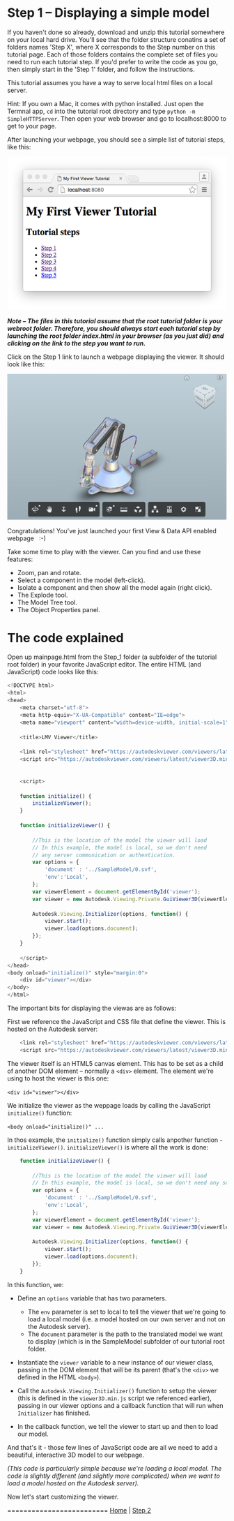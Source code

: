 <a name="Step1"></a>
# Step 1 &ndash; Displaying a simple model

If you haven't done so already, download and unzip this tutorial somewhere on your local hard drive. You'll see that the folder structure conatins a set of folders names 'Step X', where X corresponds to the Step number on this tutorial page. Each of those folders contains the complete set of files you need to run each tutorial step. If you'd prefer to write the code as you go, then simply start in the 'Step 1' folder, and follow the instructions.

This tutorial assumes you have a way to serve local html files on a local server.

Hint: If you own a Mac, it comes with python installed. Just open the Termnal app, `cd` into the tutorial root directory and type `python -m SimpleHTTPServer`. Then open your web  browser and go to localhost:8000 to get to your page.

After launching your webpage, you should see a simple list of tutorial steps, like this: 

 ![](img/Step-1a.png)
 
***Note &ndash; The files in this tutorial assume that the root tutorial folder is your webroot folder. Therefore, you should always start each tutorial step by launching the root folder index.html in your browser (as you just did) and clicking on the link to the step you want to run.***

Click on the Step 1 link to launch a webpage displaying the viewer. It should look like this:

 ![](img/Step-1.png)

Congratulations! You've just launched your first View & Data API enabled webpage &nbsp; :-)

Take some time to play with the viewer. Can you find and use these features:

* Zoom, pan and rotate.
* Select a component in the model (left-click).
* Isolate a component and then show all the model again (right click).
* The Explode tool.
* The Model Tree tool.
* The Object Properties panel.

# The code explained
Open up mainpage.html from the Step_1 folder (a subfolder of the tutorial root folder) in your favorite JavaScript editor. The entire HTML (and JavaScript) code looks like this:

```js
<!DOCTYPE html>
<html>
<head>
    <meta charset="utf-8">
    <meta http-equiv="X-UA-Compatible" content="IE=edge">
    <meta name="viewport" content="width=device-width, initial-scale=1">

    <title>LMV Viewer</title>

    <link rel="stylesheet" href="https://autodeskviewer.com/viewers/latest/style.css" type="text/css">
    <script src="https://autodeskviewer.com/viewers/latest/viewer3D.min.js"></script>


    <script>

    function initialize() {
        initializeViewer();
    }

    function initializeViewer() {

        //This is the location of the model the viewer will load
        // In this example, the model is local, so we don't need 
        // any server communication or authentication.
        var options = {
            'document' : '../SampleModel/0.svf', 
            'env':'Local', 
        };
        var viewerElement = document.getElementById('viewer');
        var viewer = new Autodesk.Viewing.Private.GuiViewer3D(viewerElement, {});

        Autodesk.Viewing.Initializer(options, function() {
            viewer.start();
            viewer.load(options.document);
        });
    }

    </script>
</head>
<body onload="initialize()" style="margin:0">
	<div id="viewer"></div>    
</body>
</html>
```

The important bits for displaying the viewas are as follows:

First we reference the JavaScript and CSS file that define the viewer. This is hosted on the Autodesk server:
```js
    <link rel="stylesheet" href="https://autodeskviewer.com/viewers/latest/style.css" type="text/css">
    <script src="https://autodeskviewer.com/viewers/latest/viewer3D.min.js"></script>
```

The viewer itself is an HTML5 canvas element. This has to be set as a child of another DOM element &ndash; normally a `<div>` element. The element we're using to host the viewer is this one:

`<div id="viewer"></div>`

We initialize the viewer as the weppage loads by calling the JavaScript `initialize()` function:

`<body onload="initialize()" ...`

In thos example, the `initialize()` function simply calls anpother function - `initializeViewer()`. `initializeViewer()` is where all the work is done:

```js
    function initializeViewer() {

        //This is the location of the model the viewer will load
        // In this example, the model is local, so we don't need any server communication or authentication
        var options = {
            'document' : '../SampleModel/0.svf', 
            'env':'Local', 
        };
        var viewerElement = document.getElementById('viewer');
        var viewer = new Autodesk.Viewing.Private.GuiViewer3D(viewerElement, {});

        Autodesk.Viewing.Initializer(options, function() {
            viewer.start();
            viewer.load(options.document);
        });
    }
```

In this function, we:

* Define an `options` variable that has two parameters. 
  * The `env` parameter is set to local to tell the viewer that we're going to load a local model (i.e. a model hosted on our own server and not on the Autodesk server).
  * The `document` parameter is the path to the translated model we want to display (which is in the SampleModel subfolder of our tutorial root folder.
* Instantiate the `viewer` variable to a new instance of our viewer class, passing in the DOM element that will be its parent (that's the `<div>` we defined in the HTML `<body>`).

* Call the `Autodesk.Viewing.Initializer()` function to setup the viewer (this is defined in the `viewer3D.min.js` script we referenced earlier), passing in our viewer options and a callback function that will run when `Initializer` has finished.

* In the callback function, we tell the viewer to start up and then to load our model.

And that's it - those few lines of JavaScript code are all we need to add a beautiful, interactive 3D model to our webpage.

_(This code is particularly simple because we're loading a local model. The code is slightly different (and slightly more complicated) when we want to load a model hosted on the Autodesk server)._

Now let's start customizing the viewer.

=========================
[Home](README.md) | [Step 2](step-2.md)
